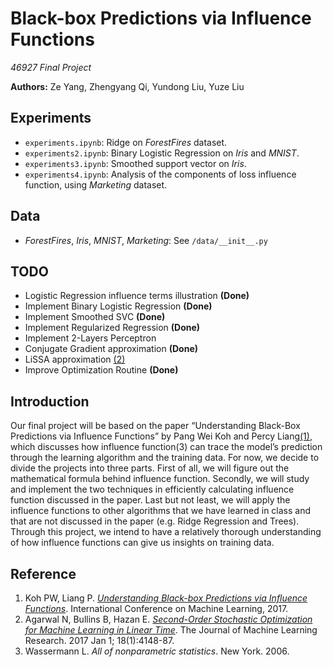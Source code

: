 # Black-box Predictions via Influence Functions

*46927 Final Project*


**Authors:** Ze Yang, Zhengyang Qi, Yundong Liu, Yuze Liu

## Experiments

- `experiments.ipynb`: Ridge on *ForestFires* dataset.
- `experiments2.ipynb`: Binary Logistic Regression on *Iris* and *MNIST*.
- `experiments3.ipynb`: Smoothed support vector on *Iris*.
- `experiments4.ipynb`: Analysis of the components of loss influence function, using *Marketing* dataset.

## Data

- *ForestFires*, *Iris*, *MNIST*, *Marketing*: See `/data/__init__.py`


## TODO

- Logistic Regression influence terms illustration **(Done)**
- Implement Binary Logistic Regression **(Done)**
- Implement Smoothed SVC **(Done)**
- Implement Regularized Regression **(Done)**
- Implement 2-Layers Perceptron
- Conjugate Gradient approximation **(Done)**
- LiSSA approximation [(2)][2]
- Improve Optimization Routine **(Done)**

## Introduction

Our final project will be based on the paper “Understanding Black-Box Predictions via Influence Functions” by Pang Wei Koh and Percy Liang[(1)][1], which discusses how influence function(3) can trace the model’s prediction through the learning algorithm and the training data. For now, we decide to divide the projects into three parts. First of all, we will figure out the mathematical formula behind influence function. Secondly, we will study and implement the two techniques in efficiently calculating influence function discussed in the paper. Last but not least, we will apply the influence functions to other algorithms that we have learned in class and that are not discussed in the paper (e.g. Ridge Regression and Trees). Through this project, we intend to have a relatively thorough understanding of how influence functions can give us insights on training data.



## Reference
1. Koh PW, Liang P. [*Understanding Black-box Predictions via Influence Functions*][1]. International Conference on Machine Learning, 2017.
2. Agarwal N, Bullins B, Hazan E. [*Second-Order Stochastic Optimization for Machine Learning in Linear Time*][2]. The Journal of Machine Learning Research. 2017 Jan 1; 18(1):4148-87.
3. Wassermann L. *All of nonparametric statistics*. New York. 2006.

[1]: https://arxiv.org/abs/1703.04730 
[2]: https://arxiv.org/abs/1602.03943


